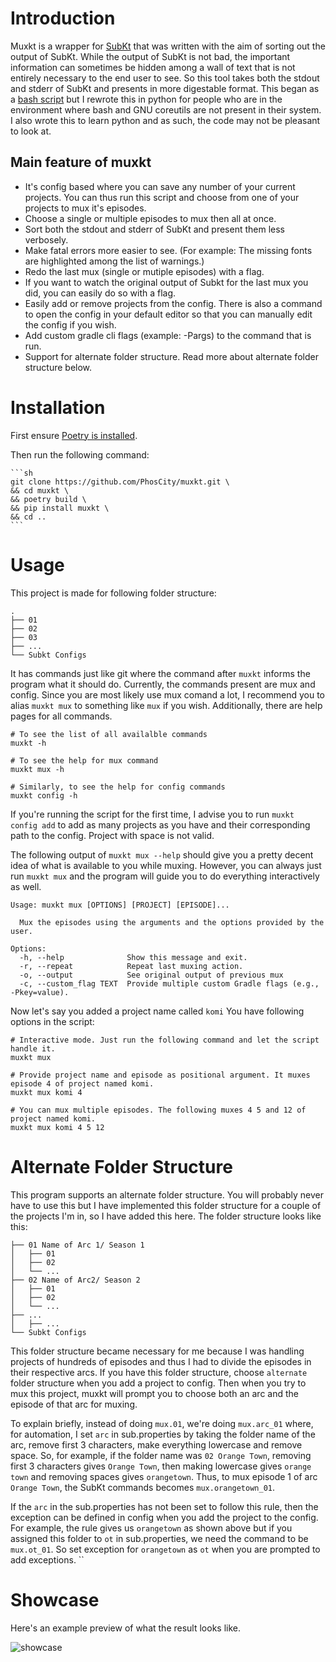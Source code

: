 # Introduction

Muxkt is a wrapper for [SubKt](https://github.com/Myaamori/SubKt) that was written with the aim of sorting out the output of SubKt. While the output of SubKt is not bad, the important information can sometimes be hidden among a wall of text that is not entirely necessary to the end user to see. So this tool takes both the stdout and stderr of SubKt and presents in more digestable format. This began as a [bash script](https://github.com/PhosCity/muxsh) but I rewrote this in python for people who are in the environment where bash and GNU coreutils are not present in their system. I also wrote this to learn python and as such, the code may not be pleasant to look at.

## Main feature of muxkt

- It's config based where you can save any number of your current projects. You can thus run this script and choose from one of your projects to mux it's episodes.
- Choose a single or multiple episodes to mux then all at once.
- Sort both the stdout and stderr of SubKt and present them less verbosely.
- Make fatal errors more easier to see. (For example: The missing fonts are highlighted among the list of warnings.)
- Redo the last mux (single or mutiple episodes) with a flag.
- If you want to watch the original output of Subkt for the last mux you did, you can easily do so with a flag.
- Easily add or remove projects from the config. There is also a command to open the config in your default editor so that you can manually edit the config if you wish.
- Add custom gradle cli flags (example: -Pargs) to the command that is run.
- Support for alternate folder structure. Read more about alternate folder structure below.

# Installation

First ensure [Poetry is installed](https://python-poetry.org/docs/#installation).

Then run the following command:

    ```sh
    git clone https://github.com/PhosCity/muxkt.git \
    && cd muxkt \
    && poetry build \
    && pip install muxkt \
    && cd ..
    ```

# Usage

This project is made for following folder structure:

```
.
├── 01
├── 02
├── 03
├── ...
└── Subkt Configs
```

It has commands just like git where the command after `muxkt` informs the program what it should do. Currently, the commands present are mux and config. Since you are most likely use mux comand a lot, I recommend you to alias `muxkt mux` to something like `mux` if you wish. Additionally, there are help pages for all commands.

```
# To see the list of all availalble commands
muxkt -h

# To see the help for mux command
muxkt mux -h

# Similarly, to see the help for config commands
muxkt config -h
```

If you're running the script for the first time, I advise you to run `muxkt config add` to add as many projects as you have and their corresponding path to the config. Project with space is not valid.

The following output of `muxkt mux --help` should give you a pretty decent idea of what is available to you while muxing. However, you can always just run `muxkt mux` and the program will guide you to do everything interactively as well.

```
Usage: muxkt mux [OPTIONS] [PROJECT] [EPISODE]...

  Mux the episodes using the arguments and the options provided by the user.

Options:
  -h, --help              Show this message and exit.
  -r, --repeat            Repeat last muxing action.
  -o, --output            See original output of previous mux
  -c, --custom_flag TEXT  Provide multiple custom Gradle flags (e.g., -Pkey=value).
```

Now let's say you added a project name called `komi` You have following options in the script:

```
# Interactive mode. Just run the following command and let the script handle it.
muxkt mux

# Provide project name and episode as positional argument. It muxes episode 4 of project named komi.
muxkt mux komi 4

# You can mux multiple episodes. The following muxes 4 5 and 12 of project named komi.
muxkt mux komi 4 5 12
```

# Alternate Folder Structure

This program supports an alternate folder structure. You will probably never have to use this but I have implemented this folder structure for a couple of the projects I'm in, so I have added this here. The folder structure looks like this:

```.
├── 01 Name of Arc 1/ Season 1
│   ├── 01
│   ├── 02
│   └── ...
├── 02 Name of Arc2/ Season 2
│   ├── 01
│   ├── 02
│   └── ...
├── ...
│   ├── ...
└── Subkt Configs
```

This folder structure became necessary for me because I was handling projects of hundreds of episodes and thus I had to divide the episodes in their respective arcs. If you have this folder structure, choose `alternate` folder structure when you add a project to config. Then when you try to mux this project, muxkt will prompt you to choose both an arc and the episode of that arc for muxing.

To explain briefly, instead of doing `mux.01`, we're doing `mux.arc_01` where, for automation, I set `arc` in sub.properties by taking the folder name of the arc, remove first 3 characters, make everything lowercase and remove space. So, for example, if the folder name was `02 Orange Town`, removing first 3 characters gives `Orange Town`, then making lowercase gives `orange town` and removing spaces gives `orangetown`. Thus, to mux episode 1 of arc `Orange Town`, the SubKt commands becomes `mux.orangetown_01`.

If the `arc` in the sub.properties has not been set to follow this rule, then the exception can be defined in config when you add the project to the config.
For example, the rule gives us `orangetown` as shown above but if you assigned this folder to `ot` in sub.properties, we need the command to be `mux.ot_01`.
So set exception for `orangetown` as `ot` when you are prompted to add exceptions.
``

# Showcase

Here's an example preview of what the result looks like.

![showcase](https://github.com/user-attachments/assets/4e569f19-d172-4ed8-813a-a0588477bd91)
